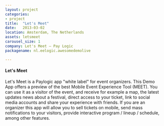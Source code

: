```yaml
---
layout: project
categories:
- project
title:  "Let's Meet"
date:   2013-03-02
location: Amsterdam, The Netherlands
assets: letsmeet
carousel_size: 1
company: Let's Meet – Pay Logic
packagename: nl.eelogic.awesomedemolive

---
```

#### Let's Meet

Let's Meet is a Paylogic app "white label" for event organizers. This Demo App offers a preview of the best Mobile Event Experience Tool (MEET). You can use it as a visitor of the event, and receive for example a map, the latest updates news about a festival, direct access to your ticket, link to social media accounts and share your experience with friends. If you are an organizer this app will allow you to sell tickets on mobile, send mass notifications to your visitors, provide interactive program / lineup / schedule, among other features.
